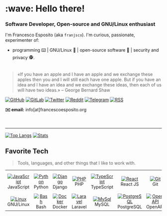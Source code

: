 <h1 align="left" id="franjsco-title">:wave: Hello there!</h1>
<h3 align="left">Software Developer, Open-source and GNU/Linux enthusiast </h3>

I'm Francesco Esposito (aka `franjsco`). I'm curious, passionate, experimenter of:
- programming ⌨️ | GNU/Linux 🐧 | open-source software 🧾 | security and privacy 🕵️. <br> <br>


> «If you have an apple and I have an apple and we exchange these apples then you and I will still each have one apple. But if you have an idea and I have an idea and we exchange these ideas, then each of us will have two ideas.» – George Bernard Shaw

[![GitHub](https://img.shields.io/badge/GitHub-100000?style=for-the-badge&logo=github&logoColor=white)](https://github.com/franjsco)
[![GitLab](https://img.shields.io/badge/GitLab-330F63?style=for-the-badge&logo=gitlab&logoColor=white)](https://gitlab.com/franjsco)
[![Twitter](https://img.shields.io/badge/Twitter-1DA1F2?style=for-the-badge&logo=twitter&logoColor=white)](https://twitter.com/franjsco)
[![Reddit](https://img.shields.io/badge/Reddit-FF4500?style=for-the-badge&logo=reddit&logoColor=white)](https://www.reddit.com/user/franjsco)
[![Telegram](https://img.shields.io/badge/Telegram-2CA5E0?style=for-the-badge&logo=telegram&logoColor=white)](https://t.me/franjsco)
[![RSS](https://img.shields.io/badge/RSS-FFA500?style=for-the-badge&logo=rss&logoColor=white)](https://img.shields.io/badge/RSS-FFA500?style=for-the-badge&logo=rss&logoColor=white)


**✉️ email:** info[at]francescoesposito.org


<br>


---

[![Top Langs](https://github-readme-stats.vercel.app/api/top-langs/?username=franjsco&layout=compact&exclude_repo=analisi-covid19-campania&langs_count=6)](https://github.com/anuraghazra/github-readme-stats)
[![Stats](https://github-readme-stats.vercel.app/api?username=franjsco&count_private=true&include_all_commits=true&disable_animations=true&hide_rank=true&show_icons=true&custom_title=Stats&layout=compact&hide=issues)](https://github.com/anuraghazra/github-readme-stats) 



<h2 align="left" id="franjsco-tech">Favorite Tech</h2>

> Tools, languages, and other things that I like to work with.

<table align="center">
  <tr>
    <td align="center" width="96">
      <a href="#franjsco-tech">
        <img src="https://upload.wikimedia.org/wikipedia/commons/thumb/9/99/Unofficial_JavaScript_logo_2.svg/1024px-Unofficial_JavaScript_logo_2.svg.png" width="48" height="48" alt="JavaScript" />
      </a>
      <br>JavaScript
    </td>
    <td align="center" width="96">
      <a href="#franjsco-tech">
        <img src="https://upload.wikimedia.org/wikipedia/commons/thumb/c/c3/Python-logo-notext.svg/1200px-Python-logo-notext.svg.png" width="48" height="48" alt="Python" />
      </a>
      <br>Python
    </td>
    <td align="center" width="96">
      <a href="#franjsco-tech">
        <img src="https://cdn.worldvectorlogo.com/logos/django.svg" width="48" height="48" alt="Django" />
      </a>
      <br>Django
    </td>
    <td align="center" width="96">
      <a href="#franjsco-tech" >
        <img src="https://i.ibb.co/LzmYpDX/146-1466902-php-logo-png-transparent-php-logo-png-png-removebg-preview.png" width="48" height="48" alt="PHP" />
      </a>
      <br>PHP
    </td>
    <td align="center" width="96">
      <a href="#franjsco-tech">
        <img src="https://upload.wikimedia.org/wikipedia/commons/thumb/4/4c/Typescript_logo_2020.svg/1200px-Typescript_logo_2020.svg.png" width="48" height="48" alt="TypeScript" />
      </a>
      <br>TypeScript
    </td>
    <td align="center" width="96">
      <a href="#franjsco-tech">
        <img src="https://brandlogos.net/wp-content/uploads/2020/09/react-logo.png" width="48" height="48" alt="React" />
      </a>
      <br>React JS
    </td>
    <td align="center" width="96">
      <a href="#franjsco-tech" >
        <img src="https://upload.wikimedia.org/wikipedia/commons/thumb/3/3f/Git_icon.svg/1200px-Git_icon.svg.png" width="48" height="48" alt="Git" />
      </a>
      <br>Git
    </td>
    <td align="center" width="96">
      <a href="#franjsco-tech">
        <img src="https://raw.githubusercontent.com/github/explore/80688e429a7d4ef2fca1e82350fe8e3517d3494d/topics/nodejs/nodejs.png" width="48" height="48" alt="Node JS" />
      </a>
      <br>Node JS
    </td>
     <td align="center" width="96"> 
      <a href="#franjsco-tech" >
        <img src="https://i.ibb.co/QXHcMvM/58481021cef1014c0b5e494b.png" width="48" height="48" alt="Mongo DB" />
      </a>
      <br>MongoDB
    </td>
  </tr>
  
  <tr>
    <td align="center" width="96">
      <a href="#franjsco-tech" >
        <img src="https://upload.wikimedia.org/wikipedia/commons/thumb/3/35/Tux.svg/249px-Tux.svg.png" width="48" height="48" alt="Linux" />
      </a>
      <br>GNU/Linux
    </td>
     <td align="center" width="96">
      <a href="#franjsco-tech">
        <img src="https://bashlogo.com/img/symbol/png/full_colored_dark.png" width="48" height="48" alt="Bash" />
      </a>
      <br>Bash
    </td>
    <td align="center"  width="96">
      <a href="#franjsco-tech">
        <img src="https://cdn.worldvectorlogo.com/logos/docker.svg" width="48" height="48" alt="Docker" />
      </a>
      <br>Docker
    </td>
    <td align="center"  width="96">
      <a href="#franjsco-tech">
        <img src="https://upload.wikimedia.org/wikipedia/commons/thumb/9/9a/Laravel.svg/231px-Laravel.svg.png" width="48" height="48" alt="Laravel" />
      </a>
      <br>Laravel
    </td>
    <td align="center" width="96">
      <a href="#franjsco-tech">
        <img src="https://www.svgrepo.com/show/303251/mysql-logo.svg" width="48" height="48" alt="MySql" />
      </a>
      <br>MySQL
    </td>
    <td align="center"  width="96">
      <a href="#franjsco-tech">
        <img src="https://upload.wikimedia.org/wikipedia/commons/thumb/2/29/Postgresql_elephant.svg/233px-Postgresql_elephant.svg.png" width="48" height="48" alt="PostgreSQL" />
      </a>
      <br>PostgreSQL
    </td>
    <td align="center" width="96">
      <a href="#franjsco-tech" >
        <img src="https://cdn.worldvectorlogo.com/logos/openapi-1.svg" width="48" height="48" alt="OpenAPI" />
      </a>
      <br>OpenAPI
    </td>
    <td align="center" width="96">
      <a href="#franjsco-tech">
        <img src="https://tailwindcss.com/_next/static/media/tailwindcss-mark.cb8046c163f77190406dfbf4dec89848.svg" width="48" height="48" alt="TailWind" />
      </a>
      <br>TailWind
    </td>
    <td align="center" width="96">
      <a href="#franjsco-tech" >
        <img src="https://upload.wikimedia.org/wikipedia/commons/4/46/Bitcoin.svg" width="48" height="48" alt="Bitcoin" />
      </a>
      <br>Bitcoin
    </td>
  </tr>    
</table>
